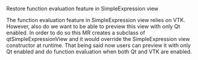 Restore function evaluation feature in SimpleExpression view

The function evaluation feature in SimpleExpression view relies on VTK.
However, also do we want to be able to preview this view with only Qt
enabled. In order to do so this MR creates a subclass of qtSimpleExpressionView
and it would override the SimpleExpression view constructor at runtime.
That being said now users can preview it with only Qt enabled and do
function evaluation when both Qt and VTK are enabled.
